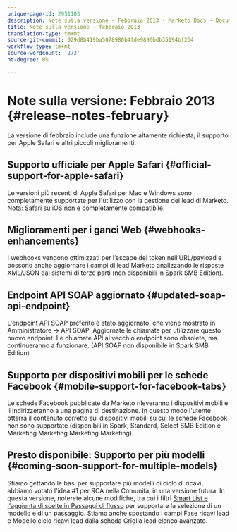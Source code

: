 ```yaml
---
unique-page-id: 2951103
description: Note sulla versione - Febbraio 2013 - Marketo Docs - Documentazione prodotto
title: Note sulla versione - febbraio 2013
translation-type: tm+mt
source-git-commit: 029d8b419ba5078980b4fde9890bdb35194bf264
workflow-type: tm+mt
source-wordcount: '273'
ht-degree: 0%

---
```



# Note sulla versione: Febbraio 2013 {#release-notes-february}

La versione di febbraio include una funzione altamente richiesta, il supporto per Apple Safari e altri piccoli miglioramenti.

## Supporto ufficiale per Apple Safari {#official-support-for-apple-safari}

Le versioni più recenti di Apple Safari per Mac e Windows sono completamente supportate per l&#39;utilizzo con la gestione dei lead di Marketo. Nota: Safari su iOS non è completamente compatibile.

## Miglioramenti per i ganci Web {#webhooks-enhancements}

I webhooks vengono ottimizzati per l’escape dei token nell’URL/payload e possono anche aggiornare i campi di lead Marketo analizzando le risposte XML/JSON dai sistemi di terze parti (non disponibili in Spark SMB Edition).

## Endpoint API SOAP aggiornato {#updated-soap-api-endpoint}

L&#39;endpoint API SOAP preferito è stato aggiornato, che viene mostrato in Amministratore -> API SOAP. Aggiornate le chiamate per utilizzare questo nuovo endpoint. Le chiamate API al vecchio endpoint sono obsolete, ma continueranno a funzionare. (API SOAP non disponibile in Spark SMB Edition)

## Supporto per dispositivi mobili per le schede Facebook {#mobile-support-for-facebook-tabs}

Le schede Facebook pubblicate da Marketo rileveranno i dispositivi mobili e li indirizzeranno a una pagina di destinazione. In questo modo l&#39;utente otterrà il contenuto corretto sui dispositivi mobili su cui le schede Facebook non sono supportate (disponibili in Spark, Standard, Select SMB Edition e Marketing Marketing Marketing Marketing).

## Presto disponibile: Supporto per più modelli {#coming-soon-support-for-multiple-models}

Stiamo gettando le basi per supportare più modelli di ciclo di ricavi, abbiamo votato l&#39;idea #1 per RCA nella Comunità, in una versione futura. In questa versione, noterete alcune modifiche, tra cui i filtri [Smart List e l&#39;aggiunta di scelte in Passaggi di flusso](/help/marketo/product-docs/reporting/revenue-cycle-analytics/revenue-cycle-models/find-all-leads-in-a-revenue-cycle-model.md) per supportare la selezione di un modello e di un passaggio. Stiamo anche spostando i campi Fase ricavi lead e Modello ciclo ricavi lead dalla scheda Griglia lead elenco avanzato.
